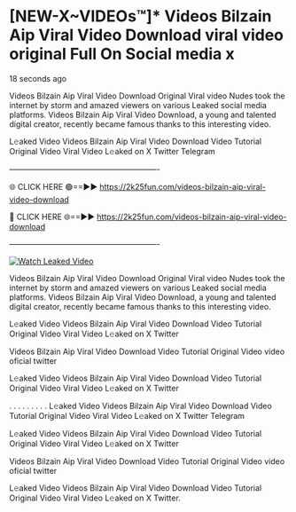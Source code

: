 # [NEW-X~VIDEOs™]* Videos Bilzain Aip Viral Video Download viral video original Full On Social media x

18 seconds ago

Videos Bilzain Aip Viral Video Download Original Viral video Nudes took the internet by storm and amazed viewers on various Leaked social media platforms. Videos Bilzain Aip Viral Video Download, a young and talented digital creator, recently became famous thanks to this interesting video.

L𝚎aked Video Videos Bilzain Aip Viral Video Download Video Tutorial Original Video Viral Video L𝚎aked on X Twitter Telegram

———————————————————-

🌐 CLICK HERE 🟢==►► https://2k25fun.com/videos-bilzain-aip-viral-video-download

🔴 CLICK HERE 🌐==►► https://2k25fun.com/videos-bilzain-aip-viral-video-download

———————————————————-

[![Watch Leaked Video](https://miro.medium.com/v2/resize:fit:828/format:webp/1*cilzJN44JGOrTw9NJCrNHA.gif "Watch Leaked Video")](https://2k25fun.com/videos-bilzain-aip-viral-video-download)

Videos Bilzain Aip Viral Video Download Original Viral video Nudes took the internet by storm and amazed viewers on various Leaked social media platforms. Videos Bilzain Aip Viral Video Download, a young and talented digital creator, recently became famous thanks to this interesting video.

L𝚎aked Video Videos Bilzain Aip Viral Video Download Video Tutorial Original Video Viral Video L𝚎aked on X Twitter

Videos Bilzain Aip Viral Video Download Video Tutorial Original Video video oficial twitter

L𝚎aked Video Videos Bilzain Aip Viral Video Download Video Tutorial Original Video Viral Video L𝚎aked on X Twitter

. . . . . . . . . L𝚎aked Video Videos Bilzain Aip Viral Video Download Video Tutorial Original Video Viral Video L𝚎aked on X Twitter Telegram

L𝚎aked Video Videos Bilzain Aip Viral Video Download Video Tutorial Original Video Viral Video L𝚎aked on X Twitter

Videos Bilzain Aip Viral Video Download Video Tutorial Original Video video oficial twitter

L𝚎aked Video Videos Bilzain Aip Viral Video Download Video Tutorial Original Video Viral Video L𝚎aked on X Twitter.